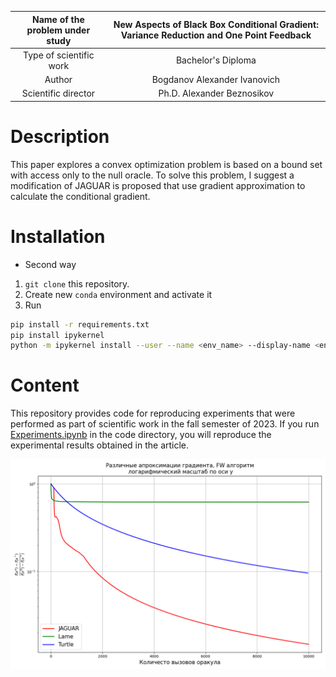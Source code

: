 | Name of the problem under study | New Aspects of Black Box Conditional Gradient: Variance Reduction and One Point Feedback |
| :---: | :---: |
| Type of scientific work | Bachelor's Diploma |
| Author | Bogdanov Alexander Ivanovich |
| Scientific director | Ph.D. Alexander Beznosikov |

# Description

This paper explores a convex optimization problem is based on a bound set with access only to the null oracle. To solve this problem, I suggest a modification of JAGUAR is proposed that use gradient approximation to calculate the conditional gradient.

# Installation

- Second way
1. `git clone` this repository.
2. Create new `conda` environment and activate it
3. Run 
```bash
pip install -r requirements.txt
pip install ipykernel
python -m ipykernel install --user --name <env_name> --display-name <env_name>
```

# Content

This repository provides code for reproducing experiments that were performed as part of scientific work in the fall semester of 2023. If you run [Experiments.ipynb](https://github.com/intsystems/Bogdanov-BS-Thesis/blob/main/code/Experiments.ipynb) in the code directory, you will reproduce the experimental results obtained in the article. 

![JAGUAR](./code/figures/Non-stochastics.png)

